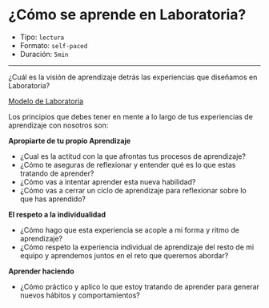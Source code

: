 # ¿Cómo se aprende en Laboratoria?

* Tipo: `lectura`
* Formato: `self-paced`
* Duración: `5min`

***
¿Cuál es la visión de aprendizaje detrás las experiencias que diseñamos en
Laboratoria?

[Modelo de Laboratoria](https://vimeo.com/412540970)

Los principios que debes tener en mente a lo largo de tus experiencias
de aprendizaje con nosotros son:

**Apropiarte de tu propio Aprendizaje**
- ¿Cual es la actitud con la que afrontas tus procesos de aprendizaje?
- ¿Cómo te aseguras de reflexionar y entender qué es lo que estas tratando de
aprender?
- ¿Cómo vas a intentar aprender esta nueva habilidad?
- ¿Cómo vas a cerrar un ciclo de aprendizaje para reflexionar sobre lo que has
aprendido?

**El respeto a la individualidad**  
- ¿Cómo hago que esta experiencia se acople a mi forma y ritmo de aprendizaje?
- ¿Cómo respeto la experiencia individual de aprendizaje del resto de mi equipo
y aprendemos juntos en el reto que queremos abordar?

**Aprender haciendo**
- ¿Cómo práctico y aplico lo que estoy tratando de aprender
para generar nuevos hábitos y comportamientos?

